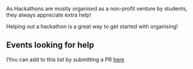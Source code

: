 As Hackathons are mostly organised as a non-profit venture by students, they
always appreciate extra help!

Helping out a hackathon is a great way to get started with organising!

## Events looking for help

(You can add to this list by submitting a PR [here](https://github.com/bahorn/hack.athon.uk)
